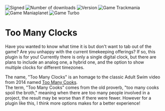 ![Signed](https://img.shields.io/badge/Signed-Yes-00AA00)
![Number of downloads](https://img.shields.io/badge/dynamic/json?query=downloads&url=https%3A%2F%2Fopenplanet.dev%2Fapi%2Fplugin%2F459&label=Downloads&color=purple)
![Version](https://img.shields.io/badge/dynamic/json?query=version&url=https%3A%2F%2Fopenplanet.dev%2Fapi%2Fplugin%2F459&label=Version&color=red)
![Game Trackmania](https://img.shields.io/badge/Game-Trackmania-blue)
![Game Maniaplanet](https://img.shields.io/badge/Game-Maniaplanet_4-blue)
![Game Turbo](https://img.shields.io/badge/Game-Turbo-blue)
# Too Many Clocks

Have you wanted to know what time it is but don't want to tab out of the game? Are you unhappy with the current timekeeping offerings? If so, this plugin is for you! Currently there is only a single digital clock, but there are plans to include an analog one, a hybrid one, and the option to show multiple clocks for different timezones.



The name, "Too Many Clocks" is an homage to the classic Adult Swim video from 2014 named [Too Many Cooks](https://youtu.be/QrGrOK8oZG8).\
The term, "Too Many Cooks" comes from the old proverb, "too many cooks spoil the broth," meaning when there are too many people involved in a project, the result may be worse than if there were fewer. However for a plugin like this, I think more options makes for a better experience!